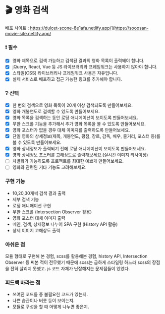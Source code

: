 # :clapper: 영화 검색
배포 사이트 : https://dulcet-scone-8e1afa.netlify.app/](https://sooosan-movie-site.netlify.app/
### :exclamation: 필수

- [x] 영화 제목으로 검색 가능하고 검색된 결과의 영화 목록이 출력돼야 합니다.
- [x] jQuery, React, Vue 등 JS 라이브러리와 프레임워크는 사용하지 않아야 합니다.
- [x] 스타일(CSS) 라이브러리나 프레임워크 사용은 자유입니다.
- [x] 실제 서비스로 배포하고 접근 가능한 링크를 추가해야 합니다.

### :grey_question: 선택

- [x] 한 번의 검색으로 영화 목록이 20개 이상 검색되도록 만들어보세요.
- [x] 영화 개봉연도로 검색할 수 있도록 만들어보세요.
- [x] 영화 목록을 검색하는 동안 로딩 애니메이션이 보이도록 만들어보세요.
- [x] 무한 스크롤 기능을 추가해서 추가 영화 목록을 볼 수 있도록 만들어보세요.
- [x] 영화 포스터가 없을 경우 대체 이미지를 출력하도록 만들어보세요.
- [x] 단일 영화의 상세정보(제목, 개봉연도, 평점, 장르, 감독, 배우, 줄거리, 포스터 등)를 볼 수 있도록 만들어보세요.
- [x] 영화 상세정보가 출력되기 전에 로딩 애니메이션이 보이도록 만들어보세요.
- [x] 영화 상세정보 포스터를 고해상도로 출력해보세요.(실시간 이미지 리사이징)
- [ ] 차별화가 가능하도록 프로젝트를 최대한 예쁘게 만들어보세요.
- [ ] 영화와 관련된 기타 기능도 고려해보세요.

### 구현 기능

- 10,20,30개씩 검색 결과 출력
- 세부 검색 기능
- 로딩 애니매이션 구현
- 무한 스크롤 (Intersection Observer 활용)
- 영화 포스터 대체 이미지 출력
- 메인, 검색, 상세정보 나누어 SPA 구현 (History API 활용)
- 상세 이미지 고해상도 출력
### 아쉬운 점

모듈 형태로 구현해 본 경험, scss를 활용해본 경험, history API, Intersection Observer 등
써본 적이 전무했기 때문에 scss는 급하게 스타일링 하느라 scss의 장점을 전혀 살리지 못했고.
js 코드 자체가 난잡해지는 문제점들이 있었다.

### 피드백 바라는 점

- 쓰여진 코드들 중 불필요한 코드가 있는지.
- 나쁜 습관이나 버릇 등이 보이는지.
- 모듈로 구성을 할 때 어떻게 나누면 좋은지.
